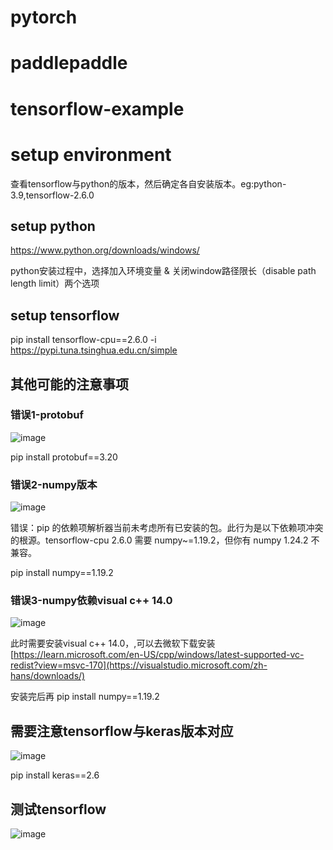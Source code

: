 # pytorch

# paddlepaddle

# tensorflow-example

# setup environment

查看tensorflow与python的版本，然后确定各自安装版本。eg:python-3.9,tensorflow-2.6.0

## setup python 

https://www.python.org/downloads/windows/

python安装过程中，选择加入环境变量 & 关闭window路径限长（disable path length limit）两个选项

## setup tensorflow

pip install tensorflow-cpu==2.6.0 -i https://pypi.tuna.tsinghua.edu.cn/simple

## 其他可能的注意事项

### 错误1-protobuf

![image](https://user-images.githubusercontent.com/13504729/230704379-dc7c4ee9-4dc8-4402-bbda-30b60867a37a.png)

pip install protobuf==3.20

### 错误2-numpy版本

![image](https://user-images.githubusercontent.com/13504729/230704389-a7fa9c2f-e86e-4be6-9be0-bddd375669ce.png)

错误：pip 的依赖项解析器当前未考虑所有已安装的包。此行为是以下依赖项冲突的根源。tensorflow-cpu 2.6.0 需要 numpy~=1.19.2，但你有 numpy 1.24.2 不兼容。

pip install numpy==1.19.2

### 错误3-numpy依赖visual c++ 14.0

![image](https://user-images.githubusercontent.com/13504729/230704733-f3bb9423-77dc-4b11-ab16-b7f94b42d530.png)

此时需要安装visual c++ 14.0，,可以去微软下载安装  [https://learn.microsoft.com/en-US/cpp/windows/latest-supported-vc-redist?view=msvc-170](https://visualstudio.microsoft.com/zh-hans/downloads/)

安装完后再 pip install numpy==1.19.2

## 需要注意tensorflow与keras版本对应

![image](https://user-images.githubusercontent.com/13504729/230291129-e606ec43-9fec-4091-94b8-95e7a2819f00.png)

pip install keras==2.6

## 测试tensorflow

![image](https://user-images.githubusercontent.com/13504729/230268366-bbd3c479-f90d-47e0-9e14-0830d9dcb107.png)




